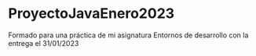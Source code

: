 # ProyectoJavaEnero2023
Formado para una práctica de mi asignatura Entornos de desarrollo con la entrega el 31/01/2023
